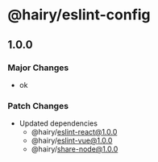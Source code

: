 # @hairy/eslint-config

## 1.0.0

### Major Changes

- ok

### Patch Changes

- Updated dependencies
  - @hairy/eslint-react@1.0.0
  - @hairy/eslint-vue@1.0.0
  - @hairy/share-node@1.0.0
